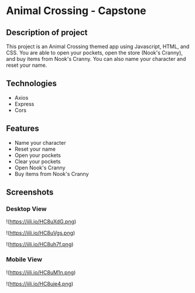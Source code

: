 # Animal Crossing - Capstone

## Description of project

This project is an Animal Crossing themed app using Javascript, HTML, and CSS. You are able to open your pockets, open the store (Nook's Cranny), and buy items from Nook's Cranny. You can also name your character and reset your name.

## Technologies

- Axios
- Express
- Cors

## Features

- Name your character
- Reset your name
- Open your pockets
- Clear your pockets
- Open Nook's Cranny
- Buy items from Nook's Cranny

## Screenshots

### Desktop View

!(https://iili.io/HC8uXdG.png)

!(https://iili.io/HC8uVgs.png)

!(https://iili.io/HC8uh7f.png)

### Mobile View

!(https://iili.io/HC8uM1n.png)

!(https://iili.io/HC8uje4.png)